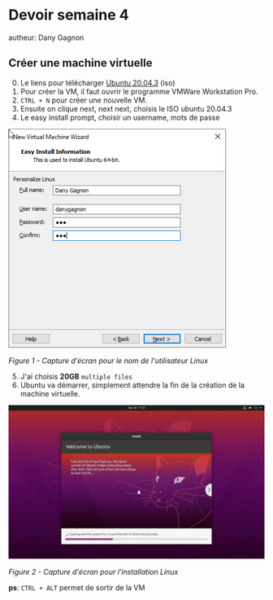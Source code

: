 # Devoir semaine 4
autheur: Dany Gagnon

## Créer une machine virtuelle
0. Le liens pour télécharger [Ubuntu 20.04.3](https://ubuntu.com/download/desktop/thank-you?version=20.04.3&architecture=amd64) (iso)
1. Pour créer la VM, il faut ouvrir le programme VMWare Workstation Pro.
2. `CTRL + N` pour créer une nouvelle VM.
3. Ensuite on clique next, next next, choisis le ISO ubuntu 20.04.3
4. Le easy install prompt, choisir un username, mots de passe

![](./img/vmware_0Edld9VifC.png)

*Figure 1 - Capture d'écran pour le nom de l'utilisateur Linux*

5. J'ai choisis **20GB** `multiple files`
6. Ubuntu va démarrer, simplement attendre la fin de la création de la machine virtuelle.

![](img/vmware_KaWgAj78Zs.png)

*Figure 2 - Capture d'écran pour l'installation Linux*

**ps**: `CTRL + ALT` permet de sortir de la VM

